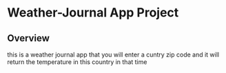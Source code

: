 # Weather-Journal App Project

## Overview
this is a weather journal app that you will enter a cuntry zip code and it will return the temperature in this country in that time
